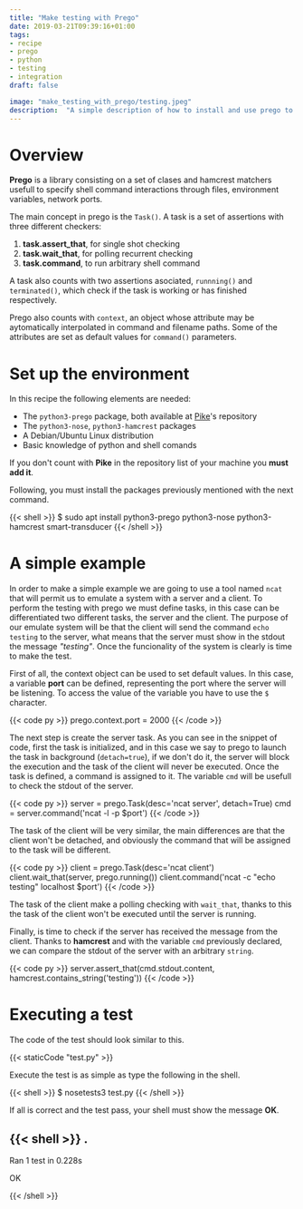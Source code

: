 ```yaml
---
title: "Make testing with Prego"
date: 2019-03-21T09:39:16+01:00
tags:
- recipe
- prego
- python
- testing
- integration
draft: false

image: "make_testing_with_prego/testing.jpeg"
description:  "A simple description of how to install and use prego to make system/integration tests"
---
```


# Overview

**Prego** is a library consisting on a set of clases and hamcrest matchers usefull to specify shell command interactions through files, environment variables, network ports.

The main concept in prego is the `Task()`. A task is a set of assertions with three different checkers:

1. **task.assert_that**, for single shot checking
2. **task.wait_that**, for polling recurrent checking
3. **task.command**, to run arbitrary shell command

A task also counts with two assertions asociated, `runnning()` and `terminated()`, which check if the task is working or has finished respectively.

Prego also counts with `context`, an object whose attribute may be aytomatically interpolated in command and filename paths. Some of the attributes are set as default values for `command()` parameters.

# Set up the environment

In this recipe the following elements are needed:

- The `python3-prego` package, both available at [Pike](http://pike.esi.uclm.es/)'s repository
- The `python3-nose`, `python3-hamcrest` packages 
- A Debian/Ubuntu Linux distribution
- Basic knowledge of python and shell comands

If you don't count with **Pike** in the repository list of your machine you **must add it**.

Following, you must install the packages previously mentioned with the next command.

{{< shell >}}
$ sudo apt install python3-prego python3-nose python3-hamcrest smart-transducer
{{< /shell >}}

# A simple example

In order to make a simple example we are going to use a tool named `ncat` that will permit us to emulate a system with a server and a client. To perform the testing with prego we must define tasks, in this case can be differentiated two different tasks, the server and the client. The purpose of our emulate system will be that the client will send the command `echo testing` to the server, what means that the server must show in the stdout the message *"testing"*. Once the funcionality of the system is clearly is time to make the test. 

First of all, the context object can be used to set default values. In this case, a variable **port** can be defined, representing the port where the server will be listening. To access the value of the variable you have to use the `$` character.

{{< code py >}}
prego.context.port = 2000
{{< /code >}}

The next step is create the server task. As you can see in the snippet of code, first the task is initialized, and in this case we say to prego to launch the task in background (`detach=true`), if we don't do it, the server will block the execution and the task of the client will never be executed. Once the task is defined, a command is assigned to it. The variable `cmd` will be usefull to check the stdout of the server. 

{{< code py >}}
server = prego.Task(desc='ncat server', detach=True)
cmd = server.command('ncat -l -p $port')
{{< /code >}}

The task of the client will be very similar, the main differences are that the client won't be detached, and obviously the command that will be assigned to the task will be different. 

{{< code py >}}
client = prego.Task(desc='ncat client')
client.wait_that(server, prego.running())
client.command('ncat -c "echo testing" localhost $port')
{{< /code >}} 

The task of the client make a polling checking with `wait_that`, thanks to this the task of the client won't be executed until the server is running.

Finally, is time to check if the server has received the message from the client. Thanks to **hamcrest** and with the variable `cmd` previously declared, we can compare the stdout of the server with an arbitrary `string`.

{{< code py >}}
server.assert_that(cmd.stdout.content, hamcrest.contains_string('testing'))
{{< /code >}} 

# Executing a test

The code of the test should look similar to this.


{{< staticCode "test.py" >}}

Execute the test is as simple as type the following in the shell.

{{< shell >}}
$ nosetests3 test.py
{{< /shell >}}

If all is correct and the test pass, your shell must show the message **OK**.

{{< shell >}}
.
----------------------------------------------------------------------
Ran 1 test in 0.228s

OK

{{< /shell >}}
 








